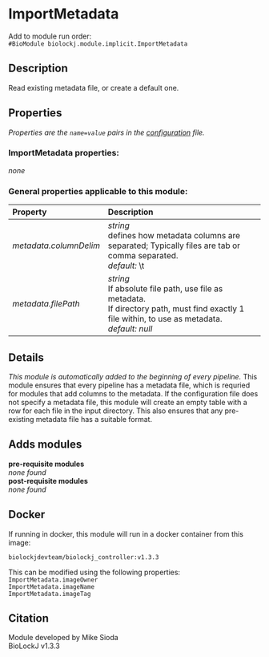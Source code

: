 # ImportMetadata
Add to module run order:                    
`#BioModule biolockj.module.implicit.ImportMetadata`

## Description 
Read existing metadata file, or create a default one.

## Properties 
*Properties are the `name=value` pairs in the [configuration](../../../Configuration#properties) file.*                   

### ImportMetadata properties: 
*none*

### General properties applicable to this module: 
| Property| Description |
| :--- | :--- |
| *metadata.columnDelim* | _string_ <br>defines how metadata columns are separated; Typically files are tab or comma separated.<br>*default:*  \t |
| *metadata.filePath* | _string_ <br>If absolute file path, use file as metadata.<br>If directory path, must find exactly 1 file within, to use as metadata.<br>*default:*  *null* |

## Details 
*This module is automatically added to the beginning of every pipeline.*
This module ensures that every pipeline has a metadata file, which is requried for modules that add columns to the metadata.  If the configuration file does not specify a metadata file, this module will create an empty table with a row for each file in the input directory.  This also ensures that any pre-existing metadata file has a suitable format.

## Adds modules 
**pre-requisite modules**                    
*none found*                   
**post-requisite modules**                    
*none found*                   

## Docker 
If running in docker, this module will run in a docker container from this image:<br>
```
biolockjdevteam/biolockj_controller:v1.3.3
```
This can be modified using the following properties:<br>
`ImportMetadata.imageOwner`<br>
`ImportMetadata.imageName`<br>
`ImportMetadata.imageTag`<br>

## Citation 
Module developed by Mike Sioda                   
BioLockJ v1.3.3

